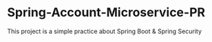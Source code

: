 # Spring-Account-Microservice-PR
This project is a simple practice about Spring Boot &amp; Spring Security
